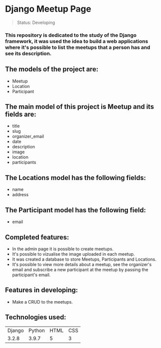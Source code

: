 # Django Meetup Page

> Status: Developing


### This repository is dedicated to the study of the Django framework, it was used the idea to build a web applications where it's possible to list the meetups that a person has and see its description.

## The models of the project are:
+ Meetup
+ Location
+ Participant

## The main model of this project is Meetup and its fields are:
+ title
+ slug 
+ organizer_email
+ date
+ description
+ image
+ location
+ participants 

## The Locations model has the following fields:
+ name
+ address

## The Participant model has the following field:
+ email

## Completed features:
+ In the admin page it is possible to create meetups. 
+ It's possible to vizualise the image uploaded in each meetup.
+ It was created a database to store Meetups, Participants and Locations.
+ It's possible to view more details about a meetup, see the organizer's email and subscribe a new participant at the meetup by passing the participant's email.

## Features in developing:
+ Make a CRUD to the meetups.

## Technologies used:
<table>
  <tr>
    <td>Django</td>
    <td>Python</td>
    <td>HTML</td>
    <td>CSS</td>
  </tr>
  
  <tr>
    <td>3.2.8</td>
    <td>3.9.7</td>
    <td>5</td>
    <td>3</td>
  </tr>
</table>




